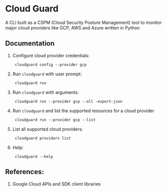# Cloud Guard
A CLI built as a CSPM (Cloud Security Posture Management) tool to monitor major cloud providers like GCP, AWS and Azure written in Python

## Documentation

1. Configure cloud provider credentials:

        cloudguard config --provider gcp
2. Run `cloudguard` with user prompt:

        cloudguard run
3. Run `cloudguard` with arguments:

        cloudguard run --provider gcp --all -export-json
4. Run `cloudguard` and list the supported resources for a cloud provider

        cloudguard run --provider gcp --list
5. List all supported cloud providers:

        cloudguard providers list
6. Help:

        cloudguard --help


## References:
1. Google Cloud APIs and SDK client libraries
